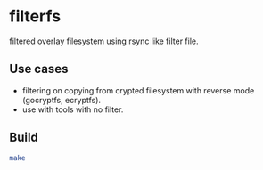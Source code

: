 # filterfs

filtered overlay filesystem using rsync like filter file.

## Use cases

- filtering on copying from crypted filesystem with reverse mode (gocryptfs, ecryptfs).
- use with tools with no filter.

## Build

```sh
make
```
